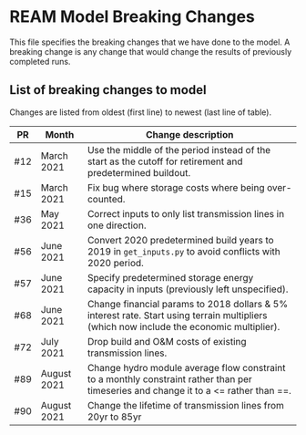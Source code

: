 # REAM Model Breaking Changes

This file specifies the breaking changes that we have done to the model.
A breaking change is any change that would change the results of previously
completed runs.

## List of breaking changes to model

Changes are listed from oldest (first line) to newest (last line of table).

| PR | Month | Change description |
| ---- | --- | ---------------------|
| #12 | March 2021 | Use the middle of the period instead of the start as the cutoff for retirement and predetermined buildout. |
| #15 | March 2021 | Fix bug where storage costs where being over-counted. |
| #36 | May 2021 | Correct inputs to only list transmission lines in one direction. |
| #56 | June 2021 | Convert 2020 predetermined build years to 2019 in `get_inputs.py` to avoid conflicts with 2020 period. |
| #57 | June 2021 | Specify predetermined storage energy capacity in inputs (previously left unspecified). |
| #68 | June 2021 | Change financial params to 2018 dollars & 5% interest rate. Start using terrain multipliers (which now include the economic multiplier). |
| #72 | July 2021 | Drop build and O&M costs of existing transmission lines. |
| #89 | August 2021 | Change hydro module average flow constraint to a monthly constraint rather than per timeseries and change it to a <= rather than ==. |
| #90 | August 2021 | Change the lifetime of transmission lines from 20yr to 85yr |